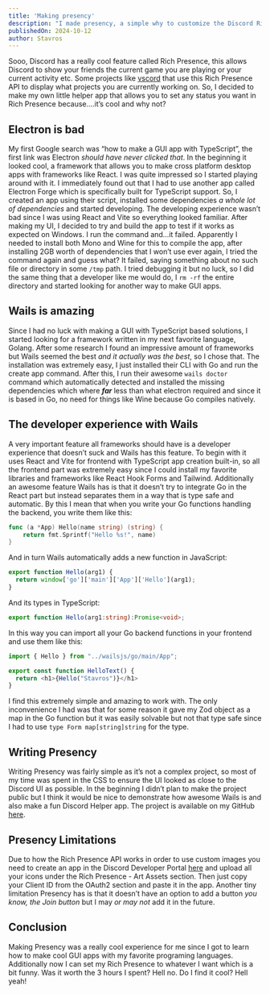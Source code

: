 ```yaml
---
title: 'Making presency'
description: "I made presency, a simple why to customize the Discord Rich Presence because...why not?"
publishedOn: 2024-10-12
author: Stavros
---
```


Sooo, Discord has a really cool feature called Rich Presence, this allows Discord to show your friends the current game you are playing or your current activity etc. Some projects like [vscord](https://github.com/leonardssh/vscord) that use this Rich Presence API to display what projects you are currently working on. So, I decided to make my own little helper app that allows you to set any status you want in Rich Presence because….it’s cool and why not?

## Electron is bad

My first Google search was “how to make a GUI app with TypeScript”, the first link was Electron _should have never clicked that_. In the beginning it looked cool, a framework that allows you to make cross platform desktop apps with frameworks like React. I was quite impressed so I started playing around with it. I immediately found out that I had to use another app called Electron Forge which is specifically built for TypeScript support. So, I created an app using their script, installed some dependencies _a whole lot of dependencies_ and started developing. The developing experience wasn’t bad since I was using React and Vite so everything looked familiar. After making my UI, I decided to try and build the app to test if it works as expected on Windows. I run the command and…it failed. Apparently I needed to install both Mono and Wine for this to compile the app, after installing 2GB worth of dependencies that I won’t use ever again, I tried the command again and guess what? It failed, saying something about no such file or directory in some `/tmp` path. I tried debugging it but no luck, so I did the same thing that a developer like me would do, I `rm -rf` the entire directory and started looking for another way to make GUI apps.

## Wails is amazing

Since I had no luck with making a GUI with TypeScript based solutions, I started looking for a framework written in my next favorite language, Golang. After some research I found an impressive amount of frameworks but Wails seemed the best _and it actually was the best_, so I chose that. The installation was extremely easy, I just installed their CLI with Go and run the create app command. After this, I run their awesome `wails doctor` command which automatically detected and installed the missing dependencies which where **_far_** less than what electron required and since it is based in Go, no need for things like Wine because Go compiles natively.

## The developer experience with Wails

A very important feature all frameworks should have is a developer experience that doesn’t suck and Wails has this feature. To begin with it uses React and Vite for frontend with TypeScript app creation built-in, so all the frontend part was extremely easy since I could install my favorite libraries and frameworks like React Hook Forms and Tailwind. Additionally an awesome feature Wails has is that it doesn’t try to integrate Go in the React part but instead separates them in a way that is type safe and automatic. By this I mean that when you write your Go functions handling the backend, you write them like this:

```go
func (a *App) Hello(name string) (string) {
    return fmt.Sprintf("Hello %s!", name)
}
```

And in turn Wails automatically adds a new function in JavaScript:

```javascript
export function Hello(arg1) {
  return window['go']['main']['App']['Hello'](arg1);
}
```

And its types in TypeScript:

```typescript
export function Hello(arg1:string):Promise<void>;
```

In this way you can import all your Go backend functions in your frontend and use them like this:

```typescript
import { Hello } from "../wailsjs/go/main/App";

export const function HelloText() {
  return <h1>{Hello("Stavros")}</h1>
}
```

I find this extremely simple and amazing to work with. The only inconvenience I had was that for some reason it gave my Zod object as a map in the Go function but it was easily solvable but not that type safe since I had to use `type Form map[string]string` for the type.

## Writing Presency

Writing Presency was fairly simple as it’s not a complex project, so most of my time was spent in the CSS to ensure the UI looked as close to the Discord UI as possible. In the beginning I didn’t plan to make the project public but I think it would be nice to demonstrate how awesome Wails is and also make a fun Discord Helper app. The project is available on my GitHub [here](https://github.com/steveiliop56/presency).

## Presency Limitations

Due to how the Rich Presence API works in order to use custom images you need to create an app in the Discord Developer Portal [here](https://discord.com/developers/applications) and upload all your icons under the Rich Presence - Art Assets section. Then just copy your Client ID from the OAuth2 section and paste it in the app. Another tiny limitation Presency has is that it doesn’t have an option to add a button _you know, the Join button_ but I may _or may not_ add it in the future.

## Conclusion

Making Presency was a really cool experience for me since I got to learn how to make cool GUI apps with my favorite programing languages. Additionally now I can set my Rich Presence to whatever I want which is a bit funny. Was it worth the 3 hours I spent? Hell no. Do I find it cool? Hell yeah!